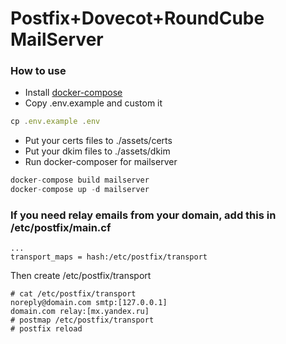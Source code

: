 # Postfix+Dovecot+RoundCube MailServer
### How to use
* Install [docker-compose](https://docs.docker.com/compose/install/)
* Copy .env.example and custom it
```js
cp .env.example .env
```
* Put your certs files to ./assets/certs
* Put your dkim files to ./assets/dkim
* Run docker-composer for mailserver
```js
docker-compose build mailserver
docker-compose up -d mailserver
```
### If you need relay emails from your domain, add this in /etc/postfix/main.cf
```
...
transport_maps = hash:/etc/postfix/transport
```
Then create /etc/postfix/transport
```
# cat /etc/postfix/transport
noreply@domain.com smtp:[127.0.0.1]
domain.com relay:[mx.yandex.ru]
# postmap /etc/postfix/transport
# postfix reload
```
